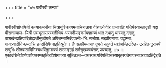 +++
title = "०७ पावीरवी कन्या"

+++

पावीरवीशोधयित्री कन्याकमनीया चित्रायुश्चित्रगमनाचित्रान्नावा वीरपत्नीवीरः प्रजापतिः पतिर्यस्यास्तादृशी यद्वा वीराणाम्पाल- यित्री एवम्भूतासरस्वतीधियं अस्मदीयङ्कर्मयज्ञाख्यं धात् दधातु धारयतु ददातु वाशब्देनप्रतिपादितोह्यर्थोनुष्ठीयते अपिचग्नाभिर्देवपत्नी- भिः सजोषाः सहप्रीयमाणाः यद्वाग्नाः गायत्र्यादीनिच्छन्दांसि छन्दांसिवैग्नाइतिश्रुतेः । तैः सहप्रीयमाणाः गृणते स्तुवते मह्यंअच्छिद्रञ्छि- द्ररहितन्दुराधर्षं शत्रुभिः शीतवातादिभिश्चधर्षितुमशक्यं शरणङ्गृहं शर्मसुखञ्चयंसत् प्रयच्छतु ॥ ७ ॥ एकादशिनेपौष्णेपशौपथस्प्थइतिहविषोयाज्या सूत्रितञ्च—पथस्पथःपरिपतिंवचस्याबृहस्पतेयापरमापरावादतिद्वेइति ।